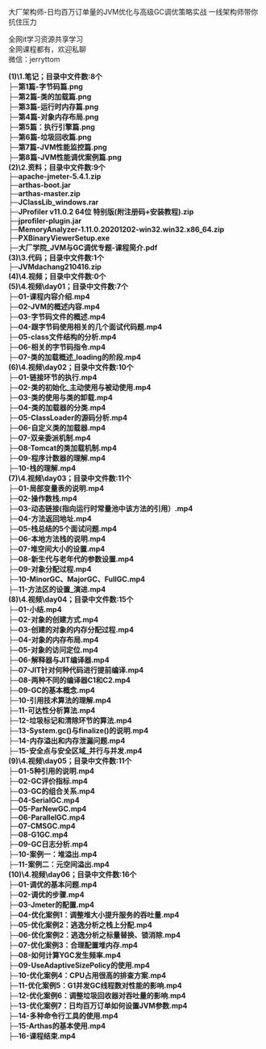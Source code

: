 大厂架构师-日均百万订单量的JVM优化与高级GC调优策略实战 一线架构师带你抗住压力

全网it学习资源共享学习<br>全网课程都有，欢迎私聊<br>微信：jerryttom<br>

<strong>(1)\1.笔记；目录中文件数:8个</strong><br> <strong>├─第1篇-字节码篇.png</strong><br> <strong>├─第2篇-类的加载篇.png</strong><br> <strong>├─第3篇-运行时内存篇.png</strong><br> <strong>├─第4篇-对象内存布局.png</strong><br> <strong>├─第5篇：执行引擎篇.png</strong><br> <strong>├─第6篇-垃圾回收篇.png</strong><br> <strong>├─第7篇-JVM性能监控篇.png</strong><br> <strong>├─第8篇-JVM性能调优案例篇.png</strong><br> <strong>(2)\2.资料；目录中文件数:9个</strong><br> <strong>├─apache-jmeter-5.4.1.zip</strong><br> <strong>├─arthas-boot.jar</strong><br> <strong>├─arthas-master.zip</strong><br> <strong>├─JClassLib_windows.rar</strong><br> <strong>├─JProfiler v11.0.2 64位 特别版(附注册码+安装教程).zip</strong><br> <strong>├─jprofiler-plugin.jar</strong><br> <strong>├─MemoryAnalyzer-1.11.0.20201202-win32.win32.x86_64.zip</strong><br> <strong>├─PXBinaryViewerSetup.exe</strong><br> <strong>├─大厂学院_JVM与GC调优专题-课程简介.pdf</strong><br> <strong>(3)\3.代码；目录中文件数:1个</strong><br> <strong>├─JVMdachang210416.zip</strong><br> <strong>(4)\4.视频；目录中文件数:0个</strong><br> <strong>(5)\4.视频\day01；目录中文件数:7个</strong><br> <strong>├─01-课程内容介绍.mp4</strong><br> <strong>├─02-JVM的概述内容.mp4</strong><br> <strong>├─03-字节码文件的概述.mp4</strong><br> <strong>├─04-跟字节码使用相关的几个面试代码题.mp4</strong><br> <strong>├─05-class文件结构的分析.mp4</strong><br> <strong>├─06-相关的字节码指令.mp4</strong><br> <strong>├─07-类的加载概述_loading的阶段.mp4</strong><br> <strong>(6)\4.视频\day02；目录中文件数:10个</strong><br> <strong>├─01-链接环节的执行.mp4</strong><br> <strong>├─02-类的初始化_主动使用与被动使用.mp4</strong><br> <strong>├─03-类的使用与类的卸载.mp4</strong><br> <strong>├─04-类的加载器的分类.mp4</strong><br> <strong>├─05-ClassLoader的源码分析.mp4</strong><br> <strong>├─06-自定义类的加载器.mp4</strong><br> <strong>├─07-双亲委派机制.mp4</strong><br> <strong>├─08-Tomcat的类加载机制.mp4</strong><br> <strong>├─09-程序计数器的理解.mp4</strong><br> <strong>├─10-栈的理解.mp4</strong><br> <strong>(7)\4.视频\day03；目录中文件数:11个</strong><br> <strong>├─01-局部变量表的说明.mp4</strong><br> <strong>├─02-操作数栈.mp4</strong><br> <strong>├─03-动态链接(指向运行时常量池中该方法的引用）.mp4</strong><br> <strong>├─04-方法返回地址.mp4</strong><br> <strong>├─05-栈总结的5个面试问题.mp4</strong><br> <strong>├─06-本地方法栈的说明.mp4</strong><br> <strong>├─07-堆空间大小的设置.mp4</strong><br> <strong>├─08-新生代与老年代的参数设置.mp4</strong><br> <strong>├─09-对象分配过程.mp4</strong><br> <strong>├─10-MinorGC、MajorGC、FullGC.mp4</strong><br> <strong>├─11-方法区的设置_演进.mp4</strong><br> <strong>(8)\4.视频\day04；目录中文件数:15个</strong><br> <strong>├─01-小结.mp4</strong><br> <strong>├─02-对象的创建方式.mp4</strong><br> <strong>├─03-创建的对象的内存分配过程.mp4</strong><br> <strong>├─04-对象的内存布局.mp4</strong><br> <strong>├─05-对象的访问定位.mp4</strong><br> <strong>├─06-解释器与JIT编译器.mp4</strong><br> <strong>├─07-JIT针对何种代码进行提前编译.mp4</strong><br> <strong>├─08-两种不同的编译器C1和C2.mp4</strong><br> <strong>├─09-GC的基本概念.mp4</strong><br> <strong>├─10-引用技术算法的理解.mp4</strong><br> <strong>├─11-可达性分析算法.mp4</strong><br> <strong>├─12-垃圾标记和清除环节的算法.mp4</strong><br> <strong>├─13-System.gc()与finalize()的说明.mp4</strong><br> <strong>├─14-内存溢出和内存泄漏问题.mp4</strong><br> <strong>├─15-安全点与安全区域_并行与并发.mp4</strong><br> <strong>(9)\4.视频\day05；目录中文件数:11个</strong><br> <strong>├─01-5种引用的说明.mp4</strong><br> <strong>├─02-GC评价指标.mp4</strong><br> <strong>├─03-GC的组合关系.mp4</strong><br> <strong>├─04-SerialGC.mp4</strong><br> <strong>├─05-ParNewGC.mp4</strong><br> <strong>├─06-ParallelGC.mp4</strong><br> <strong>├─07-CMSGC.mp4</strong><br> <strong>├─08-G1GC.mp4</strong><br> <strong>├─09-GC日志分析.mp4</strong><br> <strong>├─10-案例一：堆溢出.mp4</strong><br> <strong>├─11-案例二：元空间溢出.mp4</strong><br> <strong>(10)\4.视频\day06；目录中文件数:16个</strong><br> <strong>├─01-调优的基本问题.mp4</strong><br> <strong>├─02-调优的步骤.mp4</strong><br> <strong>├─03-Jmeter的配置.mp4</strong><br> <strong>├─04-优化案例1：调整堆大小提升服务的吞吐量.mp4</strong><br> <strong>├─05-优化案例2：逃逸分析之栈上分配.mp4</strong><br> <strong>├─06-优化案例2：逃逸分析之标量替换、锁消除.mp4</strong><br> <strong>├─07-优化案例3：合理配置堆内存.mp4</strong><br> <strong>├─08-如何计算YGC发生频率.mp4</strong><br> <strong>├─09-UseAdaptiveSizePolicy的使用.mp4</strong><br> <strong>├─10-优化案例4：CPU占用很高的排查方案.mp4</strong><br> <strong>├─11-优化案例5：G1并发GC线程数对性能的影响.mp4</strong><br> <strong>├─12-优化案例6：调整垃圾回收器对吞吐量的影响.mp4</strong><br> <strong>├─13-优化案例7：日均百万订单如何设置JVM参数.mp4</strong><br> <strong>├─14-多种命令行工具的使用.mp4</strong><br> <strong>├─15-Arthas的基本使用.mp4</strong><br> <strong>├─16-课程结束.mp4</strong>